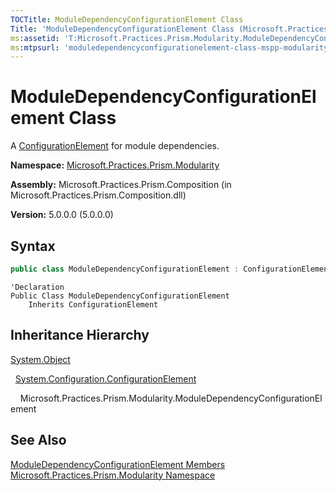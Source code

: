 ```yaml
---
TOCTitle: ModuleDependencyConfigurationElement Class
Title: 'ModuleDependencyConfigurationElement Class (Microsoft.Practices.Prism.Modularity)'
ms:assetid: 'T:Microsoft.Practices.Prism.Modularity.ModuleDependencyConfigurationElement'
ms:mtpsurl: 'moduledependencyconfigurationelement-class-mspp-modularity.md'
---
```


# ModuleDependencyConfigurationElement Class

A [ConfigurationElement](http://msdn.microsoft.com/en-us/library/kyx77cz3) for module dependencies.

**Namespace:** [Microsoft.Practices.Prism.Modularity](/patterns-practices/reference/mspp-modularity-namespace)

**Assembly:** Microsoft.Practices.Prism.Composition (in Microsoft.Practices.Prism.Composition.dll)

**Version:** 5.0.0.0 (5.0.0.0)

## Syntax

```C#
public class ModuleDependencyConfigurationElement : ConfigurationElement
```
```VB
'Declaration
Public Class ModuleDependencyConfigurationElement
	Inherits ConfigurationElement
```

## Inheritance Hierarchy

[System.Object](http://msdn.microsoft.com/en-us/library/e5kfa45b)

  [System.Configuration.ConfigurationElement](http://msdn.microsoft.com/en-us/library/kyx77cz3)
  
    Microsoft.Practices.Prism.Modularity.ModuleDependencyConfigurationElement

## See Also
[ModuleDependencyConfigurationElement Members](/patterns-practices/reference/moduledependencyconfigurationelement-members-mspp-modularity)<br/>
[Microsoft.Practices.Prism.Modularity Namespace](/patterns-practices/reference/mspp-modularity-namespace)<br/>